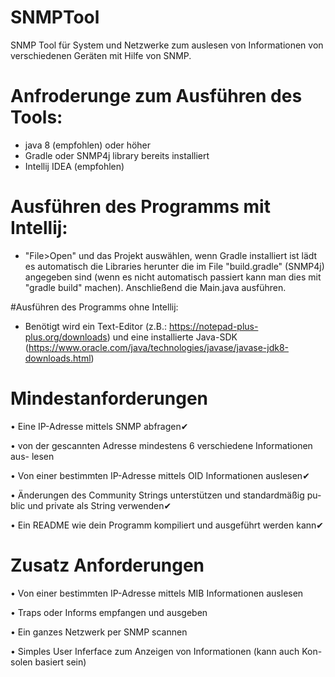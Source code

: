 # SNMPTool
SNMP Tool für System und Netzwerke zum auslesen von Informationen von verschiedenen Geräten mit Hilfe von SNMP.

# Anfroderunge zum Ausführen des Tools:
- java 8 (empfohlen) oder höher
- Gradle oder SNMP4j library bereits installiert
- Intellij IDEA (empfohlen)

# Ausführen des Programms mit Intellij:
- "File>Open" und das Projekt auswählen, wenn Gradle installiert ist lädt es automatisch die Libraries herunter die 
im File "build.gradle" (SNMP4j) angegeben sind (wenn es nicht automatisch passiert kann man dies mit "gradle build" machen). Anschließend die Main.java ausführen.

#Ausführen des Programms ohne Intellij:
- Benötigt wird ein Text-Editor (z.B.: https://notepad-plus-plus.org/downloads) und eine installierte Java-SDK (https://www.oracle.com/java/technologies/javase/javase-jdk8-downloads.html)


# Mindestanforderungen
• Eine IP-Adresse mittels SNMP abfragen✔

• von der gescannten Adresse mindestens 6 verschiedene Informationen aus-
lesen

• Von einer bestimmten IP-Adresse mittels OID Informationen auslesen✔

• Änderungen des Community Strings unterstützen und standardmäßig pu-
blic und private als String verwenden✔

• Ein README wie dein Programm kompiliert und ausgeführt werden kann✔


# Zusatz Anforderungen
• Von einer bestimmten IP-Adresse mittels MIB Informationen auslesen

• Traps oder Informs empfangen und ausgeben

• Ein ganzes Netzwerk per SNMP scannen

• Simples User Inferface zum Anzeigen von Informationen (kann auch Kon-
solen basiert sein)

